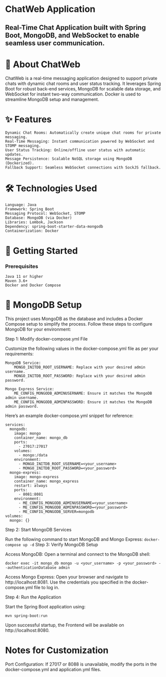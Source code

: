 # ChatWeb Application

## Real-Time Chat Application built with Spring Boot, MongoDB, and WebSocket to enable seamless user communication.
# 📖 About ChatWeb

 ChatWeb is a real-time messaging application designed to support private chats with dynamic chat rooms and user status tracking. It leverages Spring Boot for robust back-end services, MongoDB for scalable data storage, and WebSocket for instant two-way communication. Docker is used to streamline MongoDB setup and management.
# ✨ Features

    Dynamic Chat Rooms: Automatically create unique chat rooms for private messaging.
    Real-Time Messaging: Instant communication powered by WebSocket and STOMP messaging.
    User Status Tracking: Online/offline user status with automatic updates.
    Message Persistence: Scalable NoSQL storage using MongoDB (Dockerized).
    Fallback Support: Seamless WebSocket connections with SockJS fallback.

# 🛠️ Technologies Used

    Language: Java
    Framework: Spring Boot
    Messaging Protocol: WebSocket, STOMP
    Database: MongoDB (via Docker)
    Libraries: Lombok, Jackson
    Dependency: spring-boot-starter-data-mongodb
    Containerization: Docker

# 🚀 Getting Started
### Prerequisites

    Java 11 or higher
    Maven 3.6+
    Docker and Docker Compose

# 🚀 MongoDB Setup

This project uses MongoDB as the database and includes a Docker Compose setup to simplify the process. Follow these steps to configure MongoDB for your environment:

Step 1: Modify docker-compose.yml File

Customize the following values in the docker-compose.yml file as per your requirements:

    MongoDB Service:
        MONGO_INITDB_ROOT_USERNAME: Replace with your desired admin username.
        MONGO_INITDB_ROOT_PASSWORD: Replace with your desired admin password.

    Mongo Express Service:
        ME_CONFIG_MONGODB_ADMINUSERNAME: Ensure it matches the MongoDB admin username.
        ME_CONFIG_MONGODB_ADMINPASSWORD: Ensure it matches the MongoDB admin password.

Here’s an example docker-compose.yml snippet for reference:
```
services:
  mongodb:
    image: mongo
    container_name: mongo_db
    ports:
      - 27017:27017
    volumes:
      - mongo:/data
    environment:
      - MONGO_INITDB_ROOT_USERNAME=<your_username>
      - MONGO_INITDB_ROOT_PASSWORD=<your_password>
  mongo-express:
    image: mongo-express
    container_name: mongo_express
    restart: always
    ports:
      - 8081:8081
    environment:
      - ME_CONFIG_MONGODB_ADMINUSERNAME=<your_username>
      - ME_CONFIG_MONGODB_ADMINPASSWORD=<your_password>
      - ME_CONFIG_MONGODB_SERVER=mongodb
volumes:
  mongo: {}
```

Step 2: Start MongoDB Services

Run the following command to start MongoDB and Mongo Express:
``
docker-compose up -d
``
Step 3: Verify MongoDB Setup

Access MongoDB: Open a terminal and connect to the MongoDB shell:

``docker exec -it mongo_db mongo -u <your_username> -p <your_password> --authenticationDatabase admin``

  Access Mongo Express: Open your browser and navigate to http://localhost:8081. Use the credentials you specified in the docker-compose.yml file to log in.

Step 4: Run the Application

Start the Spring Boot application using:

``mvn spring-boot:run``

Upon successful startup, the Frontend will be available on http://localhost:8080.

# Notes for Customization

  Port Configuration: If 27017 or 8088 is unavailable, modify the ports in the docker-compose.yml and application.yml files.
